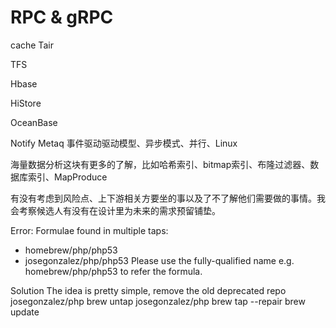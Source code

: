 
# RPC & gRPC




cache Tair

TFS

Hbase

HiStore

OceanBase

Notify
Metaq
事件驱动驱动模型、异步模式、并行、Linux

海量数据分析这块有更多的了解，比如哈希索引、bitmap索引、布隆过滤器、数据库索引、MapProduce

有没有考虑到风险点、上下游相关方要坐的事以及了不了解他们需要做的事情。我会考察候选人有没有在设计里为未来的需求预留铺垫。


Error: Formulae found in multiple taps:
 * homebrew/php/php53
 * josegonzalez/php/php53
Please use the fully-qualified name e.g. homebrew/php/php53 to refer the formula.


Solution
The idea is pretty simple, remove the old deprecated repo josegonzalez/php
brew untap josegonzalez/php
brew tap --repair
brew update
